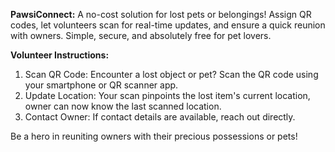 **PawsiConnect:** 
A no-cost solution for lost pets or belongings! Assign QR codes, let volunteers scan for real-time updates, and ensure a quick reunion with owners. Simple, secure, and absolutely free for pet lovers.

**Volunteer Instructions:**
1. Scan QR Code: Encounter a lost object or pet? Scan the QR code using your smartphone or QR scanner app.
2. Update Location: Your scan pinpoints the lost item's current location, owner can now know the last scanned location.
3. Contact Owner: If contact details are available, reach out directly. 

Be a hero in reuniting owners with their precious possessions or pets!

